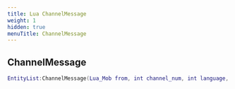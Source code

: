 ```yaml
---
title: Lua ChannelMessage
weight: 1
hidden: true
menuTitle: ChannelMessage
---
```

## ChannelMessage
```lua
EntityList:ChannelMessage(Lua_Mob from, int channel_num, int language, const char *message); -- void
```
